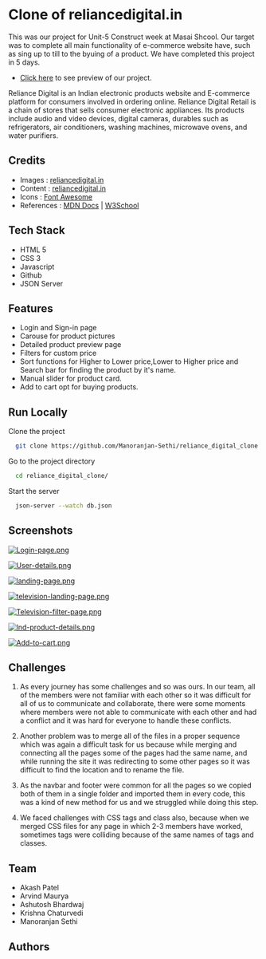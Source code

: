 # Clone of reliancedigital.in

This was our project for Unit-5 Construct week at Masai Shcool.
Our target was to complete all main functionality of e-commerce website have, such as sing up to till to the byuing of a product.
We have completed this project in 5 days.

- [Click here](https://glistening-taffy-4f5efd.netlify.app) to see preview of our project.

Reliance Digital is an Indian electronic products website and E-commerce platform for consumers involved in ordering online. Reliance Digital Retail is a chain of stores that sells consumer electronic appliances. Its products include audio and video devices, digital cameras, durables such as refrigerators, air conditioners, washing machines, microwave ovens, and water purifiers.

## Credits

- Images : [reliancedigital.in](https://www.reliancedigital.in/)
- Content : [reliancedigital.in](https://reliancedigital.in/)
- Icons : [Font Awesome](https://fontawesome.com/)
- References : [MDN Docs](https://developer.mozilla.org/en-US/) | [W3School](https://www.w3schools.com/)

## Tech Stack

- HTML 5
- CSS 3
- Javascript
- Github
- JSON Server

## Features

- Login and Sign-in page
- Carouse for product pictures
- Detailed product preview page
- Filters for custom price
- Sort functions for Higher to Lower price,Lower to Higher price and Search bar for finding the product by it's name.
- Manual slider for product card.
- Add to cart opt for buying products.

## Run Locally

Clone the project

```bash
  git clone https://github.com/Manoranjan-Sethi/reliance_digital_clone.git
```

Go to the project directory

```bash
  cd reliance_digital_clone/
```

Start the server

```bash
  json-server --watch db.json
```

## Screenshots

[![Login-page.png](https://i.postimg.cc/ZnYhFp0W/Login-page.png)](https://postimg.cc/k6HZ7VQC)

[![User-details.png](https://i.postimg.cc/qBmfHtzG/User-details.png)](https://postimg.cc/RqnpcZ13)

[![landing-page.png](https://i.postimg.cc/66SXG2tp/landing-page.png)](https://postimg.cc/xqK7wdXw)

[![television-landing-page.png](https://i.postimg.cc/d1rxk1BL/television-landing-page.png)](https://postimg.cc/HcW2FTFg)

[![Television-filter-page.png](https://i.postimg.cc/ydmL6G1R/Television-filter-page.png)](https://postimg.cc/YGS6bbm2)

[![Ind-product-details.png](https://i.postimg.cc/bNC3vkhm/Ind-product-details.png)](https://postimg.cc/VdtjGS5t)

[![Add-to-cart.png](https://i.postimg.cc/pr0Ypbgm/Add-to-cart.png)](https://postimg.cc/WqkJHKpV)

## Challenges

1. As every journey has some challenges and so was ours. In our team, all of the members were not familiar with each other so it was difficult for all of us to communicate and collaborate, there were some moments where members were not able to communicate with each other and had a conflict and it was hard for everyone to handle these conflicts.

2. Another problem was to merge all of the files in a proper sequence which was again a difficult task for us because while merging and connecting all the pages some of the pages had the same name, and while running the site it was redirecting to some other pages so it was difficult to find the location and to rename the file.

3. As the navbar and footer were common for all the pages so we copied both of them in a single folder and imported them in every code, this was a kind of new method for us and we struggled while doing this step.

4. We faced challenges with CSS tags and class also, because when we merged CSS files for any page in which 2-3 members have worked, sometimes tags were colliding because of the same names of tags and classes.

## Team

- Akash Patel
- Arvind Maurya
- Ashutosh Bhardwaj
- Krishna Chaturvedi
- Manoranjan Sethi


## Authors
